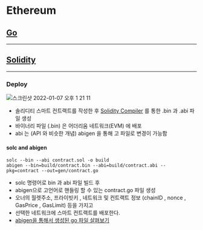 # Ethereum

## [Go](https://github.com/myungsworld/ethereum/tree/main/go)

---

## [Solidity](https://github.com/myungsworld/ethereum/tree/main/solidity)

---

### Deploy

![스크린샷 2022-01-07 오후 1 21 11](https://user-images.githubusercontent.com/56465854/148492075-a0f15cd3-110d-4428-80d3-5048e390bde6.png)

- 솔리디티 스마트 컨트랙트를 작성한 후 [Solidity Compiler](https://github.com/ethereum/solidity) 를 통한 .bin 과 .abi 파일 생성
- 바이너리 파일 (.bin) 은 어더리움 네트워크(EVM) 에 배포
- abi 는 (API 와 비슷한 개념) abigen 을 통해 고 파일로 변경이 가능함

#### solc and abigen

```shell
solc --bin --abi contract.sol -o build
abigen --bin=build/contract.bin --abi=build/contract.abi --pkg=contract --out=gen/contract.go
```

- solc 명령어로 bin 과 abi 파일 빌드 후
- abigen으로 고언어로 핸들링 할 수 있는 contract.go 파일 생성
- 오너의 월렛주소, 프라이빗키 , 네트워크 및 컨트랙트 정보 (chainID , nonce , GasPrice , GasLimit) 등을 가지고
- 선택한 네트워크에 스마트 컨트랙트를 배포한다.
- [abigen을 통해서 생성된 go 파일 살펴보기]()
